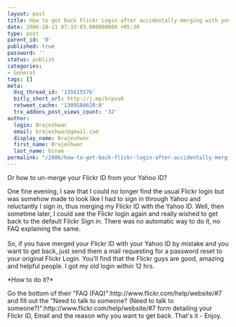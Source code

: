 ```yaml
---
layout: post
title: How to get back Flickr Login after accidentally merging with your Yahoo ID?
date: 2006-10-11 07:33:03.000000000 +05:30
type: post
parent_id: '0'
published: true
password: ''
status: publish
categories:
- General
tags: []
meta:
  dsq_thread_id: '135615576'
  bitly_short_url: http://j.mp/krpvu8
  retweet_cache: '1309584620:0'
  trx_addons_post_views_count: '32'
author:
  login: Brajeshwar
  email: brajeshwar@gmail.com
  display_name: Brajeshwar
  first_name: Brajeshwar
  last_name: Oinam
permalink: "/2006/how-to-get-back-flickr-login-after-accidentally-merging-with-your-yahoo-id/"
---
```

<p>Or how to un-merge your Flickr ID from your Yahoo ID?</p>
<p>One fine evening, I saw that I could no longer find the usual Flickr login but was somehow made to look like I had to sign in through Yahoo and reluctantly I sign in, thus merging my Flickr ID with the Yahoo ID. Well, then sometime later, I could see the Flickr login again and really wished to get back to the default Flickr Sign in. There was no automatic way to do it, no FAQ explaining the same.<br />
<br />
So, if you have merged your Flickr ID with your Yahoo ID by mistake and you want to get back, just send them a mail requesting for a password reset to your original Flickr Login. You'll find that the Flickr guys are good, amazing and helpful people. I got my old login within 12 hrs.</p>
<p>*How to do it?*</p>
<p>Go the bottom of their "FAQ (FAQ)":http://www.flickr.com/help/website/#7 and fill out the "Need to talk to someone? (Need to talk to someone?)":http://www.flickr.com/help/website/#7 form detailing your Flickr ID, Email and the reason why you want to get back. That's it - Enjoy.</p>
